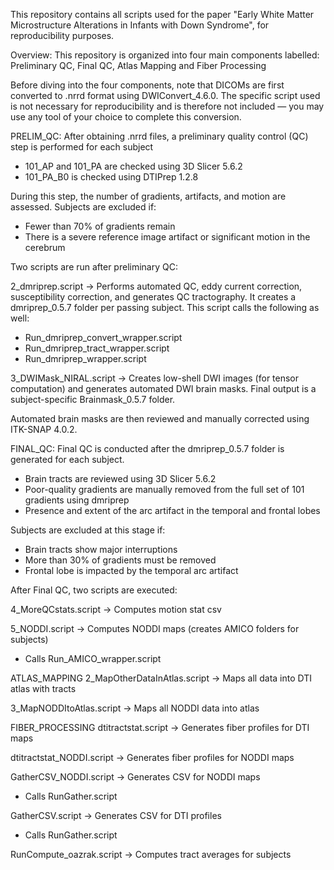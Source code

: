 This repository contains all scripts used for the paper "Early White Matter Microstructure Alterations in Infants with Down Syndrome", for reproducibility purposes. 

Overview: 
This repository is organized into four main components labelled: Preliminary QC, Final QC, Atlas Mapping and Fiber Processing 

Before diving into the four components, note that DICOMs are first converted to .nrrd format using DWIConvert_4.6.0. 
The specific script used is not necessary for reproducibility and is therefore not included — you may use any tool of your choice to complete this conversion. 

PRELIM_QC: After obtaining .nrrd files, a preliminary quality control (QC) step is performed for each subject 
- 101_AP and 101_PA are checked using 3D Slicer 5.6.2 
- 101_PA_B0 is checked using DTIPrep 1.2.8 

During this step, the number of gradients, artifacts, and motion are assessed. Subjects are excluded if: 
- Fewer than 70% of gradients remain 
- There is a severe reference image artifact or significant motion in the cerebrum 

Two scripts are run after preliminary QC:  

2_dmriprep.script -> Performs automated QC, eddy current correction, susceptibility correction, and generates QC tractography. It creates a dmriprep_0.5.7 folder per passing subject. 
This script calls the following as well:  
   - Run_dmriprep_convert_wrapper.script 
   - Run_dmriprep_tract_wrapper.script 
   - Run_dmriprep_wrapper.script 

3_DWIMask_NIRAL.script  -> Creates low-shell DWI images (for tensor computation) and generates automated DWI brain masks. Final output is a subject-specific Brainmask_0.5.7 folder. 

Automated brain masks are then reviewed and manually corrected using ITK-SNAP 4.0.2. 

FINAL_QC: Final QC is conducted after the dmriprep_0.5.7 folder is generated for each subject.  
- Brain tracts are reviewed using 3D Slicer 5.6.2 
- Poor-quality gradients are manually removed from the full set of 101 gradients using dmriprep 
- Presence and extent of the arc artifact in the temporal and frontal lobes 

Subjects are excluded at this stage if: 
- Brain tracts show major interruptions 
- More than 30% of gradients must be removed 
- Frontal lobe is impacted by the temporal arc artifact 

After Final QC, two scripts are executed: 

4_MoreQCstats.script -> Computes motion stat csv 

5_NODDI.script -> Computes NODDI maps (creates AMICO folders for subjects) 
   - Calls Run_AMICO_wrapper.script 

ATLAS_MAPPING 
2_MapOtherDataInAtlas.script -> Maps all data into DTI atlas with tracts 
   
3_MapNODDItoAtlas.script -> Maps all NODDI data into atlas 

FIBER_PROCESSING 
dtitractstat.script -> Generates fiber profiles for DTI maps 

dtitractstat_NODDI.script -> Generates fiber profiles for NODDI maps 

GatherCSV_NODDI.script -> Generates CSV for NODDI maps   
   - Calls RunGather.script 
   
GatherCSV.script -> Generates CSV for DTI profiles  
   - Calls RunGather.script 
     
RunCompute_oazrak.script -> Computes tract averages for subjects 
